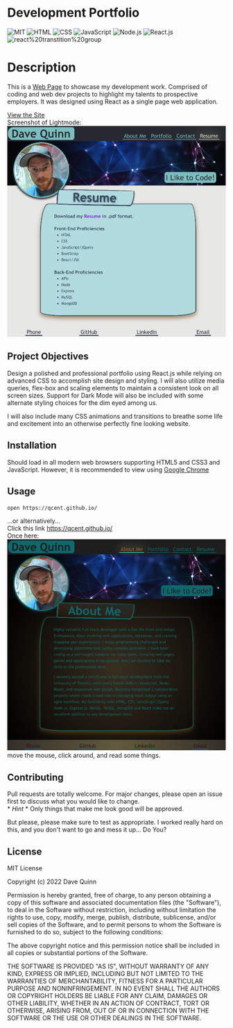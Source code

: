  # Development Portfolio
 ![MIT](https://img.shields.io/badge/License-MIT-orange)  ![HTML](https://img.shields.io/badge/Tech-HTML-lightblue)  ![CSS](https://img.shields.io/badge/Tech-CSS-lightblue)  ![JavaScript](https://img.shields.io/badge/Tech-JavaScript-lightblue)  ![Node.js](https://img.shields.io/badge/Tech-Node.js-lightblue)  ![React.js](https://img.shields.io/badge/Tech-React.js-lightblue)  ![react%20transtition%20group](https://img.shields.io/badge/Tech-react%20transtition%20group-lightblue) 

# Description

This is a [Web Page](https://en.wikipedia.org/wiki/Web_page) to showcase my development work. Comprised of coding and web dev projects to highlight my talents to prospective employers. It was designed using React as a single page web application.

[View the Site](https://qcent.github.io/) \
Screenshot of Lightmode: \
![Light mode screenshot](./assets/app-screenshot-2.png)

## Project Objectives
Design a polished and professional portfolio using React.js while relying on advanced CSS to accomplish site design and styling. I will also utilize media queries, flex-box and scaling elements to maintain a consistent look on all screen sizes. Support for Dark Mode will also be included with some alternate styling choices for the dim eyed among us.

I will also include many CSS animations and transitions to breathe some life and excitement into an otherwise perfectly fine looking website.


## Installation

Should load in all modern web browsers supporting HTML5 and CSS3 and JavaScript. However, it is recommended to view using [Google Chrome](https://www.google.com/intl/en_ca/chrome/)

## Usage

```
open https://qcent.github.io/

```
...or alternatively... \
Click this link https://qcent.github.io/ \
Once here:
![looks like a really nice web page, should read well too.](./assets/app-screenshot-1.png)
move the mouse, click around, and read some things.

## Contributing
Pull requests are totally welcome. For major changes, please open an issue first to discuss what you would like to change. \
\* _Hint_ \* Only things that make me look good will be approved.

But please, please make sure to test as appropriate. I worked really hard on this, and you don't want to go and mess it up... Do You?


## License

MIT License

Copyright (c) 2022 Dave Quinn

Permission is hereby granted, free of charge, to any person obtaining a copy
of this software and associated documentation files (the "Software"), to deal
in the Software without restriction, including without limitation the rights
to use, copy, modify, merge, publish, distribute, sublicense, and/or sell
copies of the Software, and to permit persons to whom the Software is
furnished to do so, subject to the following conditions:

The above copyright notice and this permission notice shall be included in all
copies or substantial portions of the Software.

THE SOFTWARE IS PROVIDED "AS IS", WITHOUT WARRANTY OF ANY KIND, EXPRESS OR
IMPLIED, INCLUDING BUT NOT LIMITED TO THE WARRANTIES OF MERCHANTABILITY,
FITNESS FOR A PARTICULAR PURPOSE AND NONINFRINGEMENT. IN NO EVENT SHALL THE
AUTHORS OR COPYRIGHT HOLDERS BE LIABLE FOR ANY CLAIM, DAMAGES OR OTHER
LIABILITY, WHETHER IN AN ACTION OF CONTRACT, TORT OR OTHERWISE, ARISING FROM,
OUT OF OR IN CONNECTION WITH THE SOFTWARE OR THE USE OR OTHER DEALINGS IN THE
SOFTWARE.